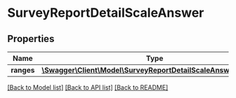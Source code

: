 # SurveyReportDetailScaleAnswer

## Properties
Name | Type | Description | Notes
------------ | ------------- | ------------- | -------------
**ranges** | [**\Swagger\Client\Model\SurveyReportDetailScaleAnswerRanges[]**](SurveyReportDetailScaleAnswerRanges.md) |  | 

[[Back to Model list]](../README.md#documentation-for-models) [[Back to API list]](../README.md#documentation-for-api-endpoints) [[Back to README]](../README.md)


